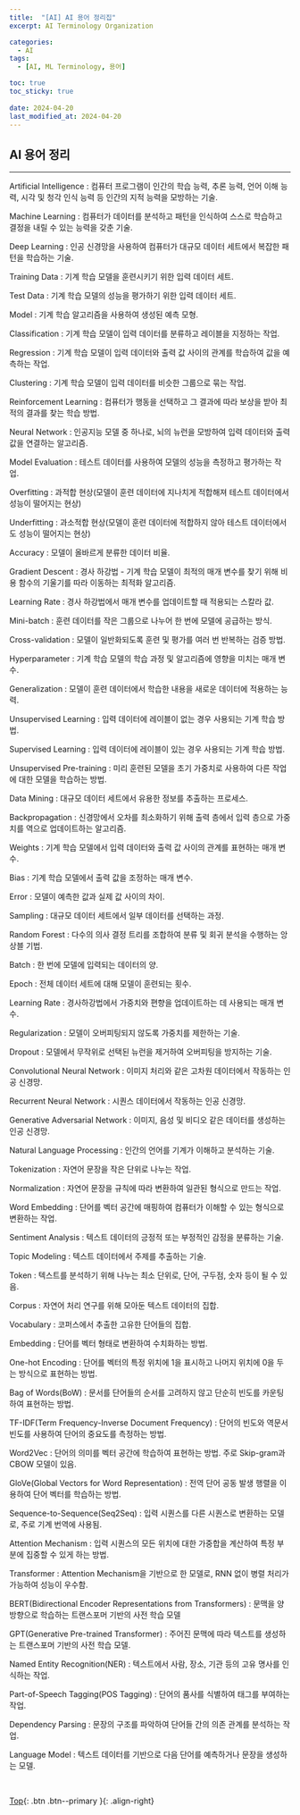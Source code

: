```yaml
---
title:  "[AI] AI 용어 정리집"
excerpt: AI Terminology Organization

categories:
  - AI
tags:
  - [AI, ML Terminology, 용어]

toc: true
toc_sticky: true
 
date: 2024-04-20
last_modified_at: 2024-04-20
---
```


## AI 용어 정리
---

Artificial Intelligence : 컴퓨터 프로그램이 인간의 학습 능력, 추론 능력, 언어 이해 능력, 시각 및 청각 인식 능력 등 인간의 지적 능력을 모방하는 기술.

Machine Learning : 컴퓨터가 데이터를 분석하고 패턴을 인식하여 스스로 학습하고 결정을 내릴 수 있는 능력을 갖춘 기술.

Deep Learning : 인공 신경망을 사용하여 컴퓨터가 대규모 데이터 세트에서 복잡한 패턴을 학습하는 기술.

Training Data : 기계 학습 모델을 훈련시키기 위한 입력 데이터 세트.

Test Data : 기계 학습 모델의 성능을 평가하기 위한 입력 데이터 세트.

Model : 기계 학습 알고리즘을 사용하여 생성된 예측 모형.

Classification : 기계 학습 모델이 입력 데이터를 분류하고 레이블을 지정하는 작업.

Regression : 기계 학습 모델이 입력 데이터와 출력 값 사이의 관계를 학습하여 값을 예측하는 작업.

Clustering : 기계 학습 모델이 입력 데이터를 비슷한 그룹으로 묶는 작업.

Reinforcement Learning : 컴퓨터가 행동을 선택하고 그 결과에 따라 보상을 받아 최적의 결과를 찾는 학습 방법.

Neural Network : 인공지능 모델 중 하나로, 뇌의 뉴런을 모방하여 입력 데이터와 출력 값을 연결하는 알고리즘.

Model Evaluation : 테스트 데이터를 사용하여 모델의 성능을 측정하고 평가하는 작업.

Overfitting : 과적합 현상(모델이 훈련 데이터에 지나치게 적합해져 테스트 데이터에서 성능이 떨어지는 현상)

Underfitting : 과소적합 현상(모델이 훈련 데이터에 적합하지 않아 테스트 데이터에서도 성능이 떨어지는 현상)

Accuracy : 모델이 올바르게 분류한 데이터 비율.

Gradient Descent : 경사 하강법 - 기계 학습 모델이 최적의 매개 변수를 찾기 위해 비용 함수의 기울기를 따라 이동하는 최적화 알고리즘.

Learning Rate : 경사 하강법에서 매개 변수를 업데이트할 때 적용되는 스칼라 값.

Mini-batch : 훈련 데이터를 작은 그룹으로 나누어 한 번에 모델에 공급하는 방식.

Cross-validation : 모델이 일반화되도록 훈련 및 평가를 여러 번 반복하는 검증 방법.

Hyperparameter : 기계 학습 모델의 학습 과정 및 알고리즘에 영향을 미치는 매개 변수.

Generalization : 모델이 훈련 데이터에서 학습한 내용을 새로운 데이터에 적용하는 능력.

Unsupervised Learning : 입력 데이터에 레이블이 없는 경우 사용되는 기계 학습 방법.

Supervised Learning : 입력 데이터에 레이블이 있는 경우 사용되는 기계 학습 방법.

Unsupervised Pre-training : 미리 훈련된 모델을 초기 가중치로 사용하여 다른 작업에 대한 모델을 학습하는 방법.

Data Mining : 대규모 데이터 세트에서 유용한 정보를 추출하는 프로세스.

Backpropagation : 신경망에서 오차를 최소화하기 위해 출력 층에서 입력 층으로 가중치를 역으로 업데이트하는 알고리즘.

Weights : 기계 학습 모델에서 입력 데이터와 출력 값 사이의 관계를 표현하는 매개 변수.

Bias : 기계 학습 모델에서 출력 값을 조정하는 매개 변수.

Error : 모델이 예측한 값과 실제 값 사이의 차이.

Sampling : 대규모 데이터 세트에서 일부 데이터를 선택하는 과정.

Random Forest : 다수의 의사 결정 트리를 조합하여 분류 및 회귀 분석을 수행하는 앙상블 기법.

Batch : 한 번에 모델에 입력되는 데이터의 양.

Epoch : 전체 데이터 세트에 대해 모델이 훈련되는 횟수.

Learning Rate : 경사하강법에서 가중치와 편향을 업데이트하는 데 사용되는 매개 변수.

Regularization : 모델이 오버피팅되지 않도록 가중치를 제한하는 기술.

Dropout : 모델에서 무작위로 선택된 뉴런을 제거하여 오버피팅을 방지하는 기술.

Convolutional Neural Network : 이미지 처리와 같은 고차원 데이터에서 작동하는 인공 신경망.

Recurrent Neural Network : 시퀀스 데이터에서 작동하는 인공 신경망.

Generative Adversarial Network : 이미지, 음성 및 비디오 같은 데이터를 생성하는 인공 신경망.

Natural Language Processing : 인간의 언어를 기계가 이해하고 분석하는 기술.

Tokenization : 자연어 문장을 작은 단위로 나누는 작업.

Normalization : 자연어 문장을 규칙에 따라 변환하여 일관된 형식으로 만드는 작업.

Word Embedding : 단어를 벡터 공간에 매핑하여 컴퓨터가 이해할 수 있는 형식으로 변환하는 작업.

Sentiment Analysis : 텍스트 데이터의 긍정적 또는 부정적인 감정을 분류하는 기술.

Topic Modeling : 텍스트 데이터에서 주제를 추출하는 기술.

Token : 텍스트를 분석하기 위해 나누는 최소 단위로, 단어, 구두점, 숫자 등이 될 수 있음.

Corpus : 자연어 처리 연구를 위해 모아둔 텍스트 데이터의 집합.

Vocabulary : 코퍼스에서 추출한 고유한 단어들의 집합.

Embedding : 단어를 벡터 형태로 변환하여 수치화하는 방법.

One-hot Encoding : 단어를 벡터의 특정 위치에 1을 표시하고 나머지 위치에 0을 두는 방식으로 표현하는 방법.

Bag of Words(BoW) : 문서를 단어들의 순서를 고려하지 않고 단순히 빈도를 카운팅하여 표현하는 방법.

TF-IDF(Term Frequency-Inverse Document Frequency) : 단어의 빈도와 역문서 빈도를 사용하여 단어의 중요도를 측정하는 방법.

Word2Vec : 단어의 의미를 벡터 공간에 학습하여 표현하는 방법. 주로 Skip-gram과 CBOW 모델이 있음.

GloVe(Global Vectors for Word Representation) : 전역 단어 공동 발생 행렬을 이용하여 단어 벡터를 학습하는 방법.

Sequence-to-Sequence(Seq2Seq) : 입력 시퀀스를 다른 시퀀스로 변환하는 모델로, 주로 기계 번역에 사용됨.

Attention Mechanism : 입력 시퀀스의 모든 위치에 대한 가중합을 계산하여 특정 부분에 집중할 수 있게 하는 방법.

Transformer : Attention Mechanism을 기반으로 한 모델로, RNN 없이 병렬 처리가 가능하여 성능이 우수함.

BERT(Bidirectional Encoder Representations from Transformers) : 문맥을 양방향으로 학습하는 트랜스포머 기반의 사전 학습 모델

GPT(Generative Pre-trained Transformer) : 주어진 문맥에 따라 텍스트를 생성하는 트랜스포머 기반의 사전 학습 모델.

Named Entity Recognition(NER) : 텍스트에서 사람, 장소, 기관 등의 고유 명사를 인식하는 작업.

Part-of-Speech Tagging(POS Tagging) : 단어의 품사를 식별하여 태그를 부여하는 작업.

Dependency Parsing : 문장의 구조를 파악하여 단어들 간의 의존 관계를 분석하는 작업.

Language Model : 텍스트 데이터를 기반으로 다음 단어를 예측하거나 문장을 생성하는 모델.

<br> 

[Top](#){: .btn .btn--primary }{: .align-right}